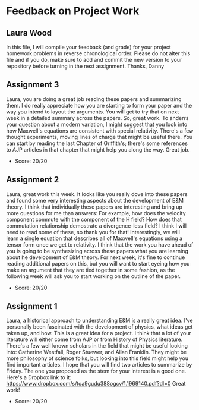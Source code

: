 # Feedback on Project Work
## Laura Wood

In this file, I will compile your feedback (and grade) for your project homework problems in reverse chronological order. Please do not alter this file and if you do, make sure to add and commit the new version to your repository before turning in the next assignment. Thanks, Danny

## Assignment 3

Laura, you are doing a great job reading these papers and summarizing them. I do really appreciate how you are starting to form your paper and the way you intend to layout the arguments. You will get to try that on next week in a detailed summary across the papers. So, great work. To anderrs your question about a modern variation, I might suggest that you look into how Maxwell's equations are consistent with special relativity. There's a few thought experiments, moving lines of charge that might be useful there. You can start by reading the last Chapter of Griffith's; there's some references to AJP articles in that chapter that might help you along the way. Great job.

* Score: 20/20

## Assignment 2

Laura, great work this week. It looks like you really dove into these papers and found some very interesting aspects about the development of E&M theory. I think that individually these papers are interesting and bring up more questions for me than answers: For example, how does the velocity component commute with the component of the H field? How does that commutation relationship demostrate a divergence-less field? I think I will need to read some of these, so thank you for that! Interestingly, we will learn a single equation that describes all of Maxwell's equations using a tensor form once we get to relativity. I think that the work you have ahead of you is going to be synthesizing across these papers what you are learning about he development of E&M theory. For next week, it's fine to continue reading additional papers on this, but you will want to start eyeing how you make an argument that they are tied together in some fashion, as the following week will ask you to start working on the outline of the paper.

* Score: 20/20

## Assignment 1

Laura, a historical approach to understanding E&M is a really great idea. I've personally been fascinated with the development of physics, what ideas get taken up, and how. This is a great idea for a project. I think that a lot of your literature will either come from AJP or from History of Physics literature. There's a few well known scholars in the field that might be useful looking into: Catherine Westfall, Roger Stuewer, and Allan Franklin. They might be more philosophy of science folks, but looking into this field might help you find important articles. I hope that you will find two articles to summarize by Friday. The one you proposed as the stem for your interest is a good one. Here's a Dropbox link to it: https://www.dropbox.com/s/toa9gudu388ogcv/1.1969140.pdf?dl=0 Great work!

* Score: 20/20
